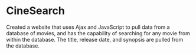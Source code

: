 # CineSearch
Created a website that uses Ajax and JavaScript to pull data from a database of movies, and has
the capability of searching for any movie from within the database. The title, release date, and
synopsis are pulled from the database. 
